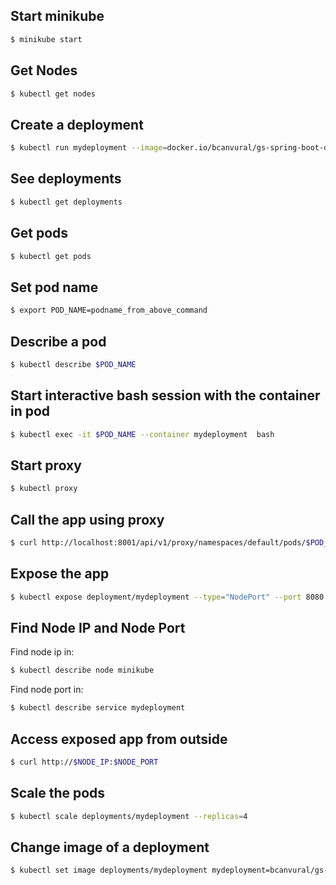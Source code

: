 ## Start minikube
```bash
$ minikube start
```
## Get Nodes
```bash
$ kubectl get nodes
```

## Create a deployment
```bash
$ kubectl run mydeployment --image=docker.io/bcanvural/gs-spring-boot-docker --port 8080
```
## See deployments
```bash
$ kubectl get deployments
```
## Get pods
```bash
$ kubectl get pods
```
## Set pod name
```bash
$ export POD_NAME=podname_from_above_command
```
## Describe a pod
```bash
$ kubectl describe $POD_NAME
```
## Start interactive bash session with the container in pod

```bash
$ kubectl exec -it $POD_NAME --container mydeployment  bash
```

## Start proxy

```bash
$ kubectl proxy
```

## Call the app using proxy

```bash
$ curl http://localhost:8001/api/v1/proxy/namespaces/default/pods/$POD_NAME/
```
## Expose the app

```bash
$ kubectl expose deployment/mydeployment --type="NodePort" --port 8080
```

## Find Node IP and Node Port
Find node ip in:
```bash
$ kubectl describe node minikube
```
Find node port in:

```bash
$ kubectl describe service mydeployment
```

## Access exposed app from outside

```bash
$ curl http://$NODE_IP:$NODE_PORT
```

## Scale the pods

```bash
$ kubectl scale deployments/mydeployment --replicas=4
```

## Change image of a deployment
```bash
$ kubectl set image deployments/mydeployment mydeployment=bcanvural/gs-spring-boot-docker:latest
```

